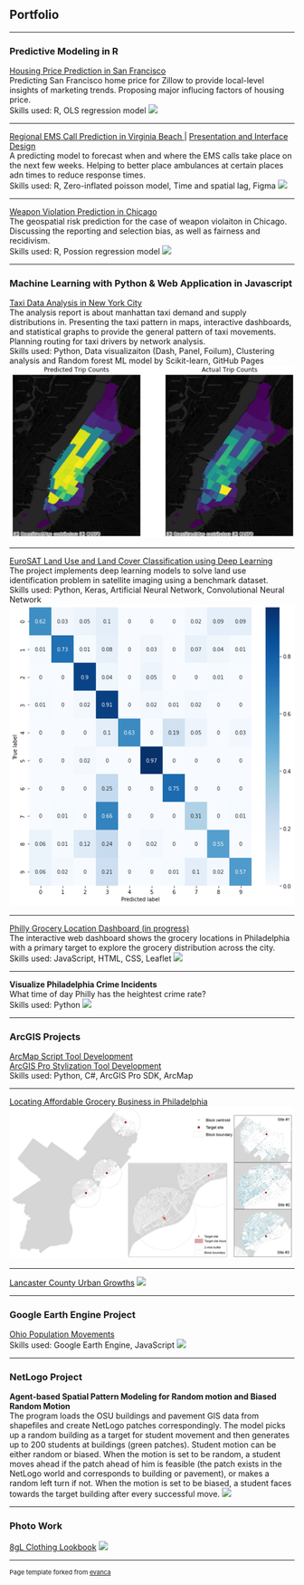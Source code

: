 ## Portfolio

---

### Predictive Modeling in R 

[Housing Price Prediction in San Francisco](/MyProject/MUSA_507_Midterm_writeup_HippoHippo.html)<br/>
Predicting San Francisco home price for Zillow to provide local-level insights of marketing trends. Proposing major influcing factors of housing price.<br/>
Skills used: R, OLS regression model
<img src="images/sfpredict.jpg?raw=true"/>

---
[Regional EMS Call Prediction in Virginia Beach ](/MyProject/Xiaoran_Yujing_TeamPsyduckHeadache~!)|
[Presentation and Interface Design](/MyProject/EMS_presentation.pdf)<br/>
A predicting model to forecast when and where the EMS calls take place on the next few weeks. Helping to better place ambulances at certain places adn times to reduce response times.<br/> 
Skills used: R, Zero-inflated poisson model, Time and spatial lag, Figma 
<img src="images/combine.jpg?raw=true"/>

---
[Weapon Violation Prediction in Chicago](/MyProject/XiaoranWang_RiskPrediction)<br/>
The geospatial risk prediction for the case of weapon violaiton in Chicago. Discussing the reporting and selection bias, as well as fairness and recidivism.<br/> 
Skills used: R, Possion regression model
<img src="images/wv.jpg?raw=true"/>


---


### Machine Learning with Python & Web Application in Javascript

[Taxi Data Analysis in New York City](https://xinyimsumyee.github.io/tanalyxi/)<br/>
The analysis report is about manhattan taxi demand and supply distributions in. Presenting the taxi pattern in maps, interactive dashboards, and statistical graphs to provide the general pattern of taxi movements. Planning routing for taxi drivers by network analysis.<br/>
Skills used: Python, Data visualizaiton (Dash, Panel, Foilum), Clustering analysis and Random forest ML model by Scikit-learn, GitHub Pages 
<img src="images/taxi.jpg?raw=true"/>

---

[EuroSAT Land Use and Land Cover Classification using Deep Learning](https://drive.google.com/file/d/1DdgQhLryrquVw9WmXliKnpikwFXm6duj/view?usp=sharing)<br/>
The project implements deep learning models to solve land use identification problem in satellite imaging using a benchmark dataset.<br/>
Skills used: Python, Keras, Artificial Neural Network, Convolutional Neural Network
<img src="images/DL.png?raw=true"/>

---

[Philly Grocery Location Dashboard (in progress)](midterm/index.html)<br/>
The interactive web dashboard shows the grocery locations in Philadelphia with a primary target to explore the grocery distribution across the city.<br/>
Skills used: JavaScript, HTML, CSS, Leaflet
<img src="images/locator.gif?raw=true"/>

---

**Visualize Philadelphia Crime Incidents**<br/> 
What time of day Philly has the heightest crime rate?<br/> 
Skills used: Python 
<img src="/MyProject/philly_crime.gif?raw=true"/>

---


### ArcGIS Projects

[ArcMap Script Tool Development](/MyProject/ArcMapToolSummarize.pdf)<br/>
[ArcGIS Pro Stylization Tool Development](/MyProject/UsersManual.pdf)<br/>
Skills used: Python, C#, ArcGIS Pro SDK, ArcMap


---
[Locating Affordable Grocery Business in Philadelphia](/MyProject/Wang,Xiaoran11.pdf)<br/>
<img src="images/capstone.jpg?raw=true"/>

---

[Lancaster County Urban Growths](/MyProject/LancasterCountyUrbanGrowthProject.pdf)
<img src="images/urbandevelop.jpg?raw=true"/>

---


### Google Earth Engine Project

[Ohio Population Movements](/MyProject/Ohio_Population_Movement.pdf)<br/>
Skills used: Google Earth Engine, JavaScript
<img src="images/gee.jpg?raw=true"/>

---

### NetLogo Project

**Agent-based Spatial Pattern Modeling for Random motion and Biased Random Motion** <br/>
The program loads the OSU buildings and pavement GIS data from shapefiles and create NetLogo patches correspondingly. The model picks up a random building as a target for student movement and then generates up to 200 students at buildings (green patches). Student motion can be either random or biased. When the motion is set to be random, a student moves ahead if the patch ahead of him is feasible (the patch exists in the NetLogo world and corresponds to building or pavement), or makes a random left turn if not. When the motion is set to be biased, a student faces towards the target building after every successful move.
<img src="images/netlogo.gif?raw=true"/>

---

### Photo Work
[8gL Clothing Lookbook](https://www.8gl.store/lookbook)
<img src="images/lookbook.jpg?raw=true"/>


---
<p style="font-size:11px">Page template forked from <a href="https://github.com/evanca/quick-portfolio">evanca</a></p>
<!-- Remove above link if you don't want to attibute -->
